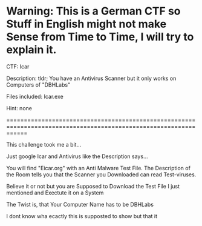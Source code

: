 Warning: This is a German CTF so Stuff in English might not make Sense from Time to Time, I will try to explain it.
===================================================================================================================


CTF: Icar

Description: tldr; You have an Antivirus Scanner but it only works on Computers of "DBHLabs"

Files included: Icar.exe

Hint: none

==================================================================================================================

This challenge took me a bit...

Just google Icar and Antivirus like the Description says...

You will find "Eicar.org" with an Anti Malware Test File. The Description of the Room tells you that the Scanner you Downloaded can read Test-viruses.

Believe it or not but you are Supposed to Download the Test File I just mentioned and Exectute it on a System

The Twist is, that Your Computer Name has to be DBHLabs


I dont know wha ecactly this is supposted to show but that it